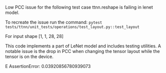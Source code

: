 Low PCC issue for the following test case ttnn.reshape is failing in lenet model.

To recreate the issue run the command:
`pytest tests/ttnn/unit_tests/operations/test_layout.py::test_layout`

For input shape [1, 1, 28, 28]

This code implements a part of LeNet model and includes testing utilities. A notable issue is the drop in PCC when changing the tensor layout while the tensor is on the device.

E       AssertionError: 0.03920856780939073
